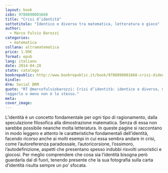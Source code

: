 ```yaml
---
layout: book
isbn: 9788898001668
title: "Crisi d’identità"
sottotitolo: "Identico e diverso tra matematica, letteratura e gioco"
author:
  - Marco Fulvio Barozzi 
categories:
  - matematica
collana: altramatematica
price: 1.99€
format: epub
lang: italiano
date: 2014-04-28
state: catalogo
bookrepublic: http://www.bookrepublic.it/book/9788898001668-crisi-didentita-identico-e-diverso-tra-matematica-letteratura-e-gioco/
kindle: 
drm: Social DRM
quote: "RT @marcofulviobarozzi: Crisi d’identità: identico e diverso, ma
leggerlo o meno non è lo stesso."
meta:
cover_image:
---
```

L’identità è un concetto fondamentale per ogni tipo di ragionamento, dalla speculazione filosofica alla dimostrazione matematica. Senza di essa non sarebbe possibile neanche molta letteratura. In queste pagine si raccontano in modo leggero e attento le caratteristiche fondamentali dell’identità, facendo ricorso anche ai molti esempi in cui essa sembra andare in crisi, come l’autoreferenza paradossale, l’autoricorsione, l’ossimoro, l’autodefinizione, aspetti che presentano spesso indubbi risvolti umoristici e giocosi. Per meglio comprendere che cosa sia l’identità bisogna però guardarla dal di fuori, tenendo presente che la sua fotografia sulla carta d’identità risulta sempre un po’ sfocata.